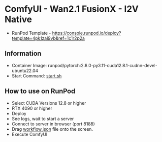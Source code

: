 # ComfyUI - Wan2.1 FusionX - I2V Native

- RunPod Template - <https://console.runpod.io/deploy?template=4pk1zal9vb&ref=1c1r2p2a>

## Information

- Container Image: runpod/pytorch:2.8.0-py3.11-cuda12.8.1-cudnn-devel-ubuntu22.04
- Start Command: [start.sh](./start.sh)

## How to use on RunPod

- Select CUDA Versions 12.8 or higher
- RTX 4090 or higher
- Deploy
- See logs, wait to start a server
- Connect to server in browser (port 8188)
- Drag [workflow.json](./workflow.json) file onto the screen.
- Execute ComfyUI
